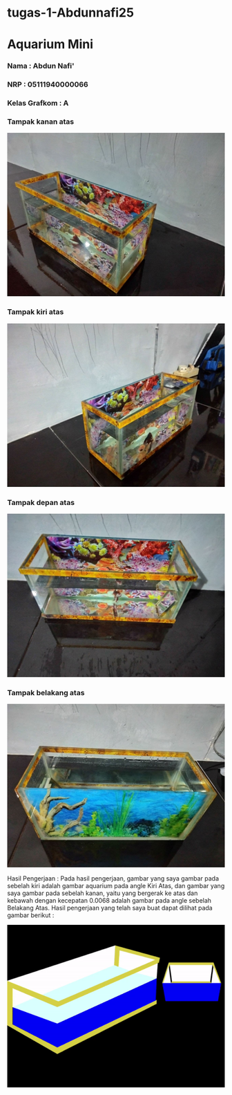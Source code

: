 # tugas-1-Abdunnafi25
# Aquarium Mini 

### Nama : Abdun Nafi'
### NRP  : 05111940000066
### Kelas Grafkom : A



### Tampak kanan atas
![image](https://github.com/cg2021a/tugas-1-Abdunnafi25/blob/main/file%20dokumentasi/photo_2021-09-21_20-11-18.jpg)
### Tampak kiri atas
![image](https://github.com/cg2021a/tugas-1-Abdunnafi25/blob/main/file%20dokumentasi/photo_2021-09-21_20-11-45.jpg)
### Tampak depan atas
![image](https://github.com/cg2021a/tugas-1-Abdunnafi25/blob/main/file%20dokumentasi/photo_2021-09-21_20-11-52.jpg)
### Tampak belakang atas
![image](https://github.com/cg2021a/tugas-1-Abdunnafi25/blob/main/file%20dokumentasi/photo_2021-09-21_20-11-48.jpg)

Hasil Pengerjaan :
Pada hasil pengerjaan, gambar yang saya gambar pada sebelah kiri adalah gambar aquarium pada angle Kiri Atas, dan gambar yang saya gambar pada sebelah kanan, yaitu yang bergerak ke atas dan kebawah dengan kecepatan 0.0068 adalah gambar pada angle sebelah Belakang Atas. Hasil pengerjaan yang telah saya buat dapat dilihat pada gambar berikut : 

![image](https://github.com/cg2021a/tugas-1-Abdunnafi25/blob/main/file%20dokumentasi/ezgif.com-gif-maker.gif)




